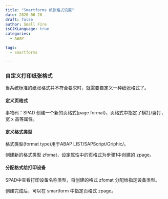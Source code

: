 ```yaml
---
title: "Smartforms 纸张格式设置"
date: 2020-06-26
draft: false
author: Small Fire
isCJKLanguage: true
categories: 
  - ABAP

tags: 
  - smartforms

---
```


### 自定义打印纸张格式

当系统标准的纸张格式并不符合要求时，就需要自定义一种纸张格式了。

#### 定义页格式

事物码：SPAD 创建一个新的页格式(page format)，页格式中指定了横打/竖打， 宽 x 高等属性。

#### 定义格式类型

格式类型(format type)用于ABAP LIST/SAPScript/Griphic/。

创建新的格式类型 zfomat，设定属性中的页格式为步骤1中创建的 zpage。

#### 分配格式给打印设备

SPAD中查看打印设备名称类型，将创建的格式 zfomat 分配给指定设备类型。

创建完成后，可以在 smartform 中指定页格式 zpage。